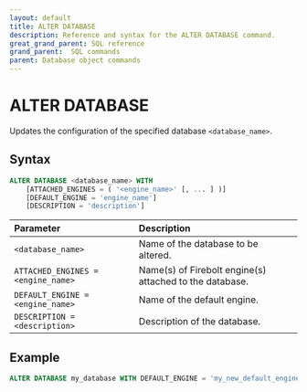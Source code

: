 ```yaml
---
layout: default
title: ALTER DATABASE
description: Reference and syntax for the ALTER DATABASE command.
great_grand_parent: SQL reference
grand_parent:  SQL commands
parent: Database object commands
---
```


# ALTER DATABASE

Updates the configuration of the specified database `<database_name>`.

## Syntax

```sql
ALTER DATABASE <database_name> WITH
    [ATTACHED_ENGINES = ( '<engine_name>' [, ... ] )]
    [DEFAULT_ENGINE = 'engine_name']
    [DESCRIPTION = 'description']
```

| Parameter | Description |
| :--- | :--- |
| `<database_name>`                  | Name of the  database to be altered. |
| `ATTACHED_ENGINES = <engine_name>` | Name(s) of  Firebolt engine(s) attached to the database. |
| `DEFAULT_ENGINE = <engine_name>`   | Name of the default engine. |
| `DESCRIPTION = <description>`      | Description of the database. |

## Example

```sql
ALTER DATABASE my_database WITH DEFAULT_ENGINE = 'my_new_default_engine';
```
